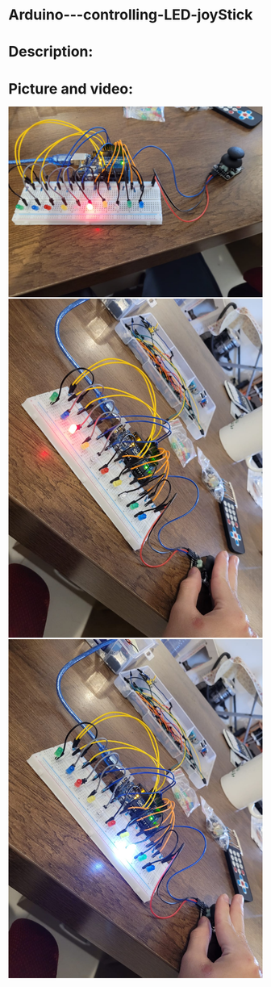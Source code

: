# Arduino---controlling-LED-joyStick

# Description:









# Picture and video:
![img1](Arduino_project_controlling_LEDs_joyStick_PART1.jpeg)
![img2](Arduino_project_controlling_LEDs_joyStick_PART2.jpeg)
![img3](Arduino_project_controlling_LEDs_joyStick_PART3.jpeg)
